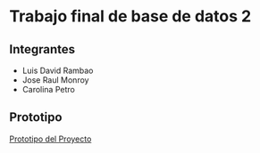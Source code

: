 # Trabajo final de base de datos 2

## Integrantes

- Luis David Rambao
- Jose Raul Monroy
- Carolina Petro

## Prototipo

[Prototipo del Proyecto](https://www.figma.com/file/UnBFaMYwhexc7Hc5J9J4g2/e-Commerce-Fashion?type=design&node-id=142-223&mode=design&t=dEHYkGSZHJGKyuno-0)
